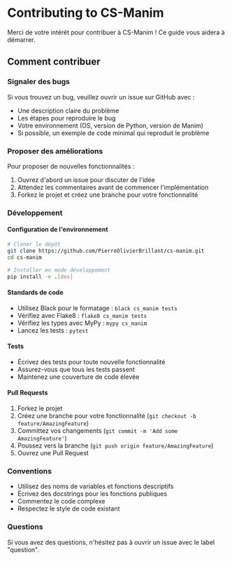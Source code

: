 # Contributing to CS-Manim

Merci de votre intérêt pour contribuer à CS-Manim ! Ce guide vous aidera à démarrer.

## Comment contribuer

### Signaler des bugs

Si vous trouvez un bug, veuillez ouvrir un issue sur GitHub avec :

- Une description claire du problème
- Les étapes pour reproduire le bug
- Votre environnement (OS, version de Python, version de Manim)
- Si possible, un exemple de code minimal qui reproduit le problème

### Proposer des améliorations

Pour proposer de nouvelles fonctionnalités :

1. Ouvrez d'abord un issue pour discuter de l'idée
2. Attendez les commentaires avant de commencer l'implémentation
3. Forkez le projet et créez une branche pour votre fonctionnalité

### Développement

#### Configuration de l'environnement

```bash
# Cloner le dépôt
git clone https://github.com/PierreOlivierBrillant/cs-manim.git
cd cs-manim

# Installer en mode développement
pip install -e .[dev]
```

#### Standards de code

- Utilisez Black pour le formatage : `black cs_manim tests`
- Vérifiez avec Flake8 : `flake8 cs_manim tests`
- Vérifiez les types avec MyPy : `mypy cs_manim`
- Lancez les tests : `pytest`

#### Tests

- Écrivez des tests pour toute nouvelle fonctionnalité
- Assurez-vous que tous les tests passent
- Maintenez une couverture de code élevée

#### Pull Requests

1. Forkez le projet
2. Créez une branche pour votre fonctionnalité (`git checkout -b feature/AmazingFeature`)
3. Committez vos changements (`git commit -m 'Add some AmazingFeature'`)
4. Poussez vers la branche (`git push origin feature/AmazingFeature`)
5. Ouvrez une Pull Request

### Conventions

- Utilisez des noms de variables et fonctions descriptifs
- Écrivez des docstrings pour les fonctions publiques
- Commentez le code complexe
- Respectez le style de code existant

### Questions

Si vous avez des questions, n'hésitez pas à ouvrir un issue avec le label "question".
